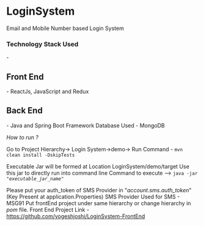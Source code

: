 # LoginSystem
Email and Mobile Number based Login System

<h3>Technology Stack Used</h3> -

<h2>Front End</h2> -  ReactJs, JavaScript and Redux 
<h2>Back End</h2> -  Java and Spring Boot Framework
Database Used - MongoDB

<i>How to run ?</i>

Go to Project Hierarchy-> Login System->demo->
Run Command - <code>mvn clean install -DskipTests</code>

Executable Jar will be formed at Location LoginSystem/demo/target
Use this jar to directly run into command line 
Command to execute --> <code>java -jar "<i>executable_jar_name</i>"</code>

Please put your auth_token of SMS Provider in "<i>account.sms.auth_token</i>" (Key Present at application.Properties)
SMS Provider Used for SMS - MSG91
Put frontEnd project under same hierarchy or change hierarchy in <i>pom</i> file.
Front End Project Link - https://github.com/yogeshjoshi/LoginSystem-FrontEnd

